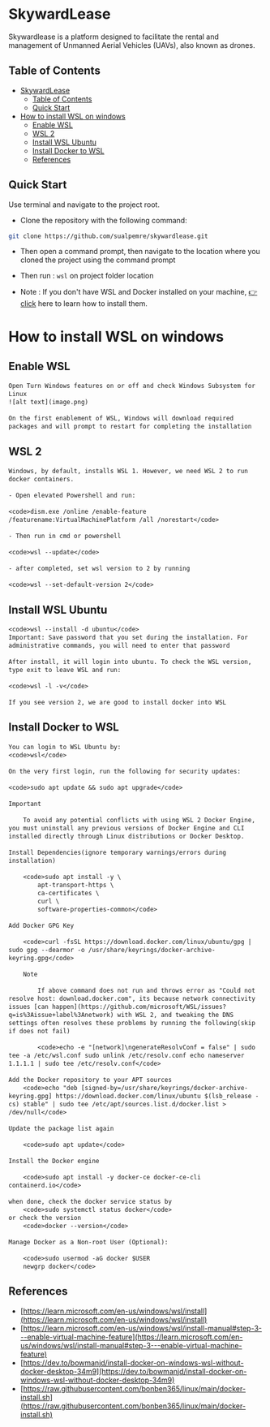 
# SkywardLease 

Skywardlease is a platform designed to facilitate the rental and management of Unmanned Aerial Vehicles (UAVs), also known as drones.

## Table of Contents

- [SkywardLease](#skywardlease)
  - [Table of Contents](#table-of-contents)
  - [Quick Start](#quick-start)
- [How to install WSL on windows](#how-to-install-wsl-on-windows)
  - [Enable WSL](#enable-wsl)
  - [WSL 2](#wsl-2)
  - [Install WSL Ubuntu](#install-wsl-ubuntu)
  - [Install Docker to WSL](#install-docker-to-wsl)
  - [References](#references)



## Quick Start

Use terminal and navigate to the project root. 

- Clone the repository with the following command:

```bash
git clone https://github.com/sualpemre/skywardlease.git
```

- Then  open a command prompt, then navigate to the location where you cloned the project using the command prompt

- Then run : <code>wsl</code> on project folder location

- Note : If you don't have WSL and Docker installed on your machine, [👉 click](#how-to-install-wsl-on-windows) here to learn how to install them.



# How to install WSL on windows

## Enable WSL 
        
    Open Turn Windows features on or off and check Windows Subsystem for Linux
    ![alt text](image.png)

    On the first enablement of WSL, Windows will download required packages and will prompt to restart for completing the installation

## WSL 2

    Windows, by default, installs WSL 1. However, we need WSL 2 to run docker containers.

    - Open elevated Powershell and run:

    <code>dism.exe /online /enable-feature /featurename:VirtualMachinePlatform /all /norestart</code>

    - Then run in cmd or powershell
    
    <code>wsl --update</code> 

    - after completed, set wsl version to 2 by running

    <code>wsl --set-default-version 2</code>

## Install WSL Ubuntu

    <code>wsl --install -d ubuntu</code>
    Important: Save password that you set during the installation. For administrative commands, you will need to enter that password

    After install, it will login into ubuntu. To check the WSL version, type exit to leave WSL and run:

    <code>wsl -l -v</code>

    If you see version 2, we are good to install docker into WSL

## Install Docker to WSL

    You can login to WSL Ubuntu by:
    <code>wsl</code>

    On the very first login, run the following for security updates:

    <code>sudo apt update && sudo apt upgrade</code>

    Important

        To avoid any potential conflicts with using WSL 2 Docker Engine, you must uninstall any previous versions of Docker Engine and CLI installed directly through Linux distributions or Docker Desktop.

    Install Dependencies(ignore temporary warnings/errors during installation)

        <code>sudo apt install -y \
            apt-transport-https \
            ca-certificates \
            curl \
            software-properties-common</code>

    Add Docker GPG Key

        <code>curl -fsSL https://download.docker.com/linux/ubuntu/gpg | sudo gpg --dearmor -o /usr/share/keyrings/docker-archive-keyring.gpg</code>

        Note

            If above command does not run and throws error as "Could not resolve host: download.docker.com", its because network connectivity issues [can happen](https://github.com/microsoft/WSL/issues?q=is%3Aissue+label%3Anetwork) with WSL 2, and tweaking the DNS settings often resolves these problems by running the following(skip if does not fail)

            <code>echo -e "[network]\ngenerateResolvConf = false" | sudo tee -a /etc/wsl.conf sudo unlink /etc/resolv.conf echo nameserver 1.1.1.1 | sudo tee /etc/resolv.conf</code>
    
    Add the Docker repository to your APT sources
        <code>echo "deb [signed-by=/usr/share/keyrings/docker-archive-keyring.gpg] https://download.docker.com/linux/ubuntu $(lsb_release -cs) stable" | sudo tee /etc/apt/sources.list.d/docker.list > /dev/null</code>

    Update the package list again

        <code>sudo apt update</code>
    
    Install the Docker engine

        <code>sudo apt install -y docker-ce docker-ce-cli containerd.io</code>

    when done, check the docker service status by
        <code>sudo systemctl status docker</code>
    or check the version
        <code>docker --version</code>
    
    Manage Docker as a Non-root User (Optional):

        <code>sudo usermod -aG docker $USER 
        newgrp docker</code>


## References

- [https://learn.microsoft.com/en-us/windows/wsl/install](https://learn.microsoft.com/en-us/windows/wsl/install)
- [https://learn.microsoft.com/en-us/windows/wsl/install-manual#step-3---enable-virtual-machine-feature](https://learn.microsoft.com/en-us/windows/wsl/install-manual#step-3---enable-virtual-machine-feature)
- [https://dev.to/bowmanjd/install-docker-on-windows-wsl-without-docker-desktop-34m9](https://dev.to/bowmanjd/install-docker-on-windows-wsl-without-docker-desktop-34m9)
- [https://raw.githubusercontent.com/bonben365/linux/main/docker-install.sh](https://raw.githubusercontent.com/bonben365/linux/main/docker-install.sh)